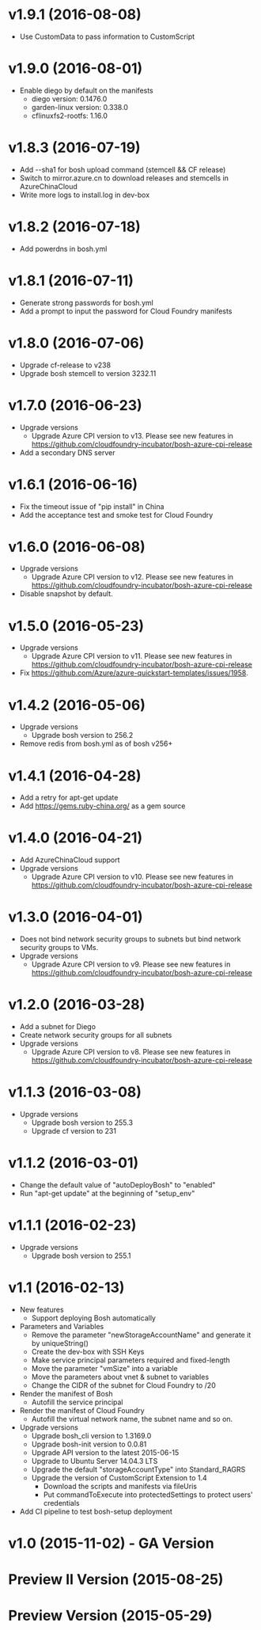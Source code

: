 # v1.9.1 (2016-08-08)

- Use CustomData to pass information to CustomScript

# v1.9.0 (2016-08-01)

- Enable diego by default on the manifests
  - diego version: 0.1476.0
  - garden-linux version: 0.338.0
  - cflinuxfs2-rootfs: 1.16.0

# v1.8.3 (2016-07-19)

- Add --sha1 for bosh upload command (stemcell && CF release)
- Switch to mirror.azure.cn to download releases and stemcells in AzureChinaCloud
- Write more logs to install.log in dev-box

# v1.8.2 (2016-07-18)

- Add powerdns in bosh.yml

# v1.8.1 (2016-07-11)

- Generate strong passwords for bosh.yml
- Add a prompt to input the password for Cloud Foundry manifests

# v1.8.0 (2016-07-06)

- Upgrade cf-release to v238
- Upgrade bosh stemcell to version 3232.11

# v1.7.0 (2016-06-23)

- Upgrade versions
  - Upgrade Azure CPI version to v13. Please see new features in https://github.com/cloudfoundry-incubator/bosh-azure-cpi-release
- Add a secondary DNS server

# v1.6.1 (2016-06-16)

- Fix the timeout issue of "pip install" in China
- Add the acceptance test and smoke test for Cloud Foundry

# v1.6.0 (2016-06-08)

- Upgrade versions
  - Upgrade Azure CPI version to v12. Please see new features in https://github.com/cloudfoundry-incubator/bosh-azure-cpi-release
- Disable snapshot by default.

# v1.5.0 (2016-05-23)

- Upgrade versions
  - Upgrade Azure CPI version to v11. Please see new features in https://github.com/cloudfoundry-incubator/bosh-azure-cpi-release
- Fix https://github.com/Azure/azure-quickstart-templates/issues/1958.

# v1.4.2 (2016-05-06)

- Upgrade versions
  - Upgrade bosh version to 256.2
- Remove redis from bosh.yml as of bosh v256+

# v1.4.1 (2016-04-28)

- Add a retry for apt-get update
- Add https://gems.ruby-china.org/ as a gem source

# v1.4.0 (2016-04-21)

- Add AzureChinaCloud support
- Upgrade versions
  - Upgrade Azure CPI version to v10. Please see new features in https://github.com/cloudfoundry-incubator/bosh-azure-cpi-release

# v1.3.0 (2016-04-01)
- Does not bind network security groups to subnets but bind network security groups to VMs.
- Upgrade versions
  - Upgrade Azure CPI version to v9. Please see new features in https://github.com/cloudfoundry-incubator/bosh-azure-cpi-release

# v1.2.0 (2016-03-28)
- Add a subnet for Diego
- Create network security groups for all subnets
- Upgrade versions
  - Upgrade Azure CPI version to v8. Please see new features in https://github.com/cloudfoundry-incubator/bosh-azure-cpi-release

# v1.1.3 (2016-03-08)
- Upgrade versions
  - Upgrade bosh version to 255.3
  - Upgrade cf version to 231

# v1.1.2 (2016-03-01)
- Change the default value of "autoDeployBosh" to "enabled"
- Run "apt-get update" at the beginning of "setup_env"

# v1.1.1 (2016-02-23)
- Upgrade versions
  - Upgrade bosh version to 255.1

# v1.1 (2016-02-13)
- New features
  - Support deploying Bosh automatically
- Parameters and Variables
  - Remove the parameter "newStorageAccountName" and generate it by uniqueString()
  - Create the dev-box with SSH Keys
  - Make service principal parameters required and fixed-length
  - Move the parameter "vmSize" into a variable
  - Move the parameters about vnet & subnet to variables
  - Change the CIDR of the subnet for Cloud Foundry to /20
- Render the manifest of Bosh
  - Autofill the service principal
- Render the manifest of Cloud Foundry
  - Autofill the virtual network name, the subnet name and so on.
- Upgrade versions
  - Upgrade bosh_cli version to 1.3169.0
  - Upgrade bosh-init version to 0.0.81
  - Upgrade API version to the latest 2015-06-15
  - Upgrade to Ubuntu Server 14.04.3 LTS
  - Upgrade the default "storageAccountType" into Standard_RAGRS
  - Upgrade the version of CustomScript Extension to 1.4
    - Download the scripts and manifests via fileUris
    - Put commandToExecute into protectedSettings to protect users' credentials
- Add CI pipeline to test bosh-setup deployment

# v1.0 (2015-11-02) - GA Version

# Preview II Version (2015-08-25)

# Preview Version (2015-05-29)
